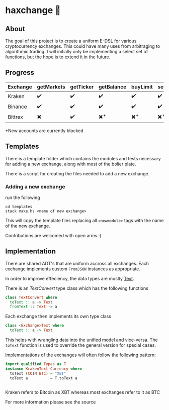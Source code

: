 # haxchange 🤑

## About
The goal of this project is to create a uniform E-DSL for various cryptocurrency exchanges. This could have many uses from arbitraging to algorithmic trading. I will initially only be implementing a select set of functions, but the hope is to extend it in the future.

## Progress

Exchange | getMarkets | getTicker | getBalance | buyLimit | sellLimit  
---|---|---|---|---|---
Kraken | :heavy_check_mark: | :heavy_check_mark: | :heavy_check_mark: | :heavy_check_mark: | :heavy_check_mark:
Binance | :heavy_check_mark: | :heavy_check_mark: | :heavy_check_mark: | :heavy_check_mark:| :heavy_check_mark:
Bittrex | :heavy_multiplication_x: | :heavy_check_mark: | :heavy_multiplication_x:* | :heavy_multiplication_x:* | :heavy_multiplication_x:*

*New accounts are currently blocked 

## Templates
 
There is a template folder which contains the modules and tests necessary for adding a new exchange, along with most of the bolier plate. 

There is a script for creating the files needed to add a new exchange.

### Adding a new exchange

run the following

```
cd templates
stack make.hs <name of new exchange>
```

This will copy the template files replacing all `<newmodule>` tags with the name of the new exchange.

Contributions are welcomed with open arms :)

## Implementation
There are shared ADT's that are uniform accross all exchanges. Each exchange implements custom `FromJSON` instances as appropriate.

In order to improve effeciency, the data types are mostly [Text](http://sorryiwillinsertalinkatsomestage.com).

There is an *TextConvert* type class which has the following functions
```Haskell
class TextConvert where
  toText :: a -> Text
  fromText :: Text -> a
```

Each exchange then implements its own type class
```Haskell
class <Exchange>Text where
  toText :: a -> Text
```
This helps with wrangling data into the unified model and vice-versa. The `toText` function is used to override the general version for special cases. 

Implementations of the exchanges will often follow the following pattern:
```Haskell
import qualified Types as T
instance KrakenText Currency where
  toText (COIN BTC) = "XBT"
  toText a          = T.toText a
  
```
Kraken refers to Bitcoin as XBT whereas most exchanges refer to it as BTC

For more information please see the source

